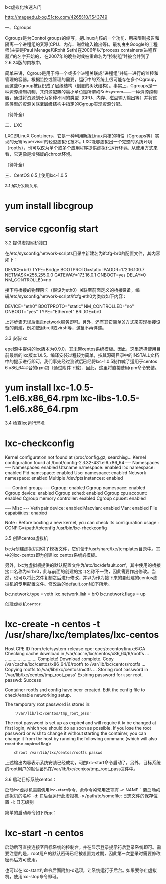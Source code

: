 lxc虚拟化快速入门

http://mageedu.blog.51cto.com/4265610/1543749

一、Cgroups

Cgroups是为Control groups的缩写，是Linux内核的一个功能，用来限制报告和隔离一个进程组的资源(CPU、内存、磁盘输入输出等)。最初由由Google的工程师(主要是Paul Menage和Rohit Seth)在2006年以“process containers(进程容器)”的名字开始的， 在2007年的晚些时候被重命名为“控制组”并被合并到了2.6.24版的内核中。

简单来讲，Cgroup是用于将一个或多个进程关联成“进程组”并统一进行的监控和管理的容器。根据监控或管理的需要，运行中的系统上很可能存在多个Cgroup，而这些Cgroup被组织成了层级结构（倒置的树状结构）。事实上，Cgroups是一种资源控制机制，其资源配置的最小单位是所谓的Subsystem——一种资源控制器，通过将资源划分为多种不同的类型（CPU、内存、磁盘输入输出等）并将这些类型的资源关联至层级结构中指定的Cgroup实现资源分配。

（待补全）

二、LXC

LXC即LinuX Containers，它是一种利用新版Linux内核的特性（Cgroups等）实现的无需hypervisor的轻型虚拟化技术。LXC能够虚拟出一个完整的系统环境（rootfs），也可以仅为单个或多个应用程序提供虚拟化运行环境。从使用方式来看，它更像是增强版的chroot环境。

（待补全）

三、CentOS 6.5上使用lxc-1.0.5

3.1 解决依赖关系

# yum install libcgroup 
# service cgconfig start

3.2 提供虚拟网桥接口

在/etc/sysconfig/network-scripts目录中新建名为ifcfg-br0的配置文件，其内容如下：

DEVICE=br0
TYPE=Bridge
BOOTPROTO=static
IPADDR=172.16.100.7
NETMASK=255.255.0.0
GATEWAY=172.16.0.1
ONBOOT=yes
DELAY=0
NM_CONTROLLED=no

接下将桥接的物理网卡（假设为eth0）关联至前面定义的桥接设备，编辑/etc/sysconfig/network-script/ifcfg-eth0为类似如下内容：

DEVICE="eth0"
BOOTPROTO="static"
NM_CONTROLLED="no"
ONBOOT="yes"
TYPE="Ethernet"
BRIDGE=br0

上述步骤无误后重启network服务即可。另外，还有其它简单的方式来实现桥接设备的创建，例如使用brctl或virsh等，这里不再详述。

3.3 安装lxc

epel源中提供的lxc版本为0.9.0，其未带centos系统模板。因此，这里选择使用目前最新的lxc版本1.0.5。编译安装过程较为简单，按其源码目录中的INSTALL文档中的提示进行即可。我们事先经过测试后已经将lxc-1.0.5制作成了适用于centos 6 x86_64平台的rpm包（通过附件下载），因此，这里将直接使用rpm命令安装。

# yum install lxc-1.0.5-1.el6.x86_64.rpm  lxc-libs-1.0.5-1.el6.x86_64.rpm

3.4 检查lxc运行环境

# lxc-checkconfig 
Kernel configuration not found at /proc/config.gz; searching...
Kernel configuration found at /boot/config-2.6.32-431.el6.x86_64
--- Namespaces ---
Namespaces: enabled
Utsname namespace: enabled
Ipc namespace: enabled
Pid namespace: enabled
User namespace: enabled
Network namespace: enabled
Multiple /dev/pts instances: enabled

--- Control groups ---
Cgroup: enabled
Cgroup namespace: enabled
Cgroup device: enabled
Cgroup sched: enabled
Cgroup cpu account: enabled
Cgroup memory controller: enabled
Cgroup cpuset: enabled

--- Misc ---
Veth pair device: enabled
Macvlan: enabled
Vlan: enabled
File capabilities: enabled

Note : Before booting a new kernel, you can check its configuration
usage : CONFIG=/path/to/config /usr/bin/lxc-checkconfig

3.5 创建centos虚拟机

lxc为创建虚拟机提供了模板文件，它们位于/usr/share/lxc/templates目录中。其中的lxc-centos即为创建lxc centos系统的模板。

另外，lxc为虚拟机提供的默认配置文件为/etc/lxc/default.conf，其中使用的桥接接口名称为virbr0，此与前面的创建的接口名称不一致，因此需要作出修改。当然，也可以将此文件复制之后进行修改，并以为作为接下来的要创建的centos虚拟机的专用配置文件。修改后的default.conf如下所示。

lxc.network.type = veth
lxc.network.link = br0
lxc.network.flags = up


创建虚拟机centos:

# lxc-create -n centos -t /usr/share/lxc/templates/lxc-centos 
Host CPE ID from /etc/system-release-cpe: cpe:/o:centos:linux:6:GA
Checking cache download in /var/cache/lxc/centos/x86_64/6/rootfs ... 
…………
…………
Complete!
Download complete.
Copy /var/cache/lxc/centos/x86_64/6/rootfs to /var/lib/lxc/centos/rootfs ... 
Copying rootfs to /var/lib/lxc/centos/rootfs ...
Storing root password in '/var/lib/lxc/centos/tmp_root_pass'
Expiring password for user root.
passwd: Success

Container rootfs and config have been created.
Edit the config file to check/enable networking setup.

The temporary root password is stored in:

        '/var/lib/lxc/centos/tmp_root_pass'


The root password is set up as expired and will require it to be changed
at first login, which you should do as soon as possible.  If you lose the
root password or wish to change it without starting the container, you
can change it from the host by running the following command (which will
also reset the expired flag):

        chroot /var/lib/lxc/centos/rootfs passwd

上述输出内容表示系统安装已经成功，可由lxc-start命令启动了。另外，目标系统的root用户的默认密码在/var/lib/lxc/centos/tmp_root_pass文件中。


3.6 启动目标系统centos：

启动lxc虚拟机需要使用lxc-start命令。此命令的常用选项有
-n NAME：要启动的虚拟机的名称
-d: 在后台运行此虚拟机
-o /path/to/somefile: 日志文件的保存位置
-l: 日志级别

简单的启动命令如下所示：
# lxc-start -n centos

启动后可直接连接至目标系统的控制台，并在显示登录提示符后登录系统即可。需要注意的是，root用户的默认密码已经被设置为过期，因此第一次登录时需要修改密码后方可使用。

也可以在lxc-start的命令后面附加-d选项，让系统运行于后台。如果要停止虚拟机，使用lxc-stop命令即可。
